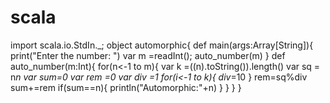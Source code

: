 # scala
import scala.io.StdIn._;
object automorphic{
	def main(args:Array[String]){
		print("Enter the number: ")
		var m =readInt();
		auto_number(m)
	}
	def auto_number(m:Int){
		for(n<-1 to m){
			var k =((n).toString()).length()
			var sq = n*n
			var sum=0
			var rem =0
			var div =1
			for(i<-1 to k){
				div*=10
			}
			rem=sq%div
			sum+=rem
			if(sum==n){
				println("Automorphic:"+n)
			}
		}
	}
}

